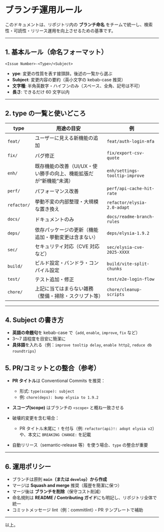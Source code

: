 # ブランチ運用ルール

このドキュメントは、リポジトリ内の **ブランチ命名** をチームで統一し、検索性・可読性・リリース運用を向上させるための基準です。

---

## 1. 基本ルール（命名フォーマット）

```text
<Issue Number>-<Type>/<Subject>
```

* **ype**: 変更の性質を表す接頭辞。後述の一覧から選ぶ
* **Subject**: 変更内容の要約（英小文字の kebab-case 推奨）
* **文字種**: 半角英数字・ハイフンのみ（スペース、全角、記号は不可）
* **長さ**: できるだけ 60 文字以内

---

## 2. type の一覧と使いどころ

| type        | 用途の目安                                | 例                              |
| ----------- | ------------------------------------ | ------------------------------ |
| `feat/`     | ユーザーに見える新機能の追加                       | `feat/auth-login-mfa`          |
| `fix/`      | バグ修正                                 | `fix/export-csv-quote`         |
| `enh/`      | 既存機能の改善（UI/UX・使い勝手の向上、機能拡張だが“新機能”未満） | `enh/settings-tooltip-improve` |
| `perf/`     | パフォーマンス改善                            | `perf/api-cache-hit-rate`      |
| `refactor/` | 挙動不変の内部整理・大規模な置き換え                   | `refactor/elysia-2.0-adapt`    |
| `docs/`     | ドキュメントのみ                             | `docs/readme-branch-rules`     |
| `deps/`     | 依存パッケージの更新（機能追加・挙動変更は含まない）           | `deps/elysia-1.9.2`            |
| `sec/`      | セキュリティ対応（CVE 対応など）                   | `sec/elysia-cve-2025-XXXX`     |
| `build/`    | ビルド設定・バンドラ・コンパイル設定                   | `build/vite-split-chunks`      |
| `test/`     | テスト追加・修正                             | `test/e2e-login-flow`          |
| `chore/`    | 上記に当てはまらない雑務（整備・掃除・スクリプト等）           | `chore/cleanup-scripts`        |

---

## 4. Subject の書き方

* **英語の命題句**を kebab-case で（`add`, `enable`, `improve`, `fix` など）
* 3〜7 語程度を目安に簡潔に
* **具体語**を入れる（例：`improve tooltip delay`, `enable http2`, `reduce db roundtrips`）

## 5. PR/コミットとの整合（参考）

* **PR タイトル**は Conventional Commits を推奨：

  * 形式: `type(scope): subject`
  * 例: `chore(deps): bump elysia to 1.9.2`
* **スコープ(scope)** はブランチの `<scope>` と概ね一致させる
* 破壊的変更を含む場合：

  * PR タイトル末尾に `!` を付与（例: `refactor(api)!: adopt elysia v2`）や、本文に `BREAKING CHANGE:` を記載
* 自動リリース（semantic-release 等）を使う場合、`type` の整合が重要

---

## 6. 運用ポリシー

* ブランチは原則 **`main`（または `develop`）から作成**
* マージは **Squash and merge** 推奨（履歴を簡潔に保つ）
* マージ後は **ブランチを削除**（保守コスト削減）
* 命名規則は **README / Contributing ガイド**にも明記し、リポジトリ全体で統一
* コミットメッセージ lint（例：commitlint）・PR テンプレートで補助

---

以上。
